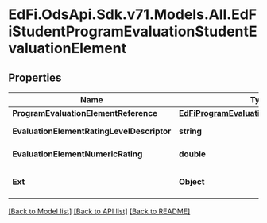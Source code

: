 # EdFi.OdsApi.Sdk.v71.Models.All.EdFiStudentProgramEvaluationStudentEvaluationElement

## Properties

Name | Type | Description | Notes
------------ | ------------- | ------------- | -------------
**ProgramEvaluationElementReference** | [**EdFiProgramEvaluationElementReference**](EdFiProgramEvaluationElementReference.md) |  | 
**EvaluationElementRatingLevelDescriptor** | **string** | The rating level achieved based upon the rating or score for the evaluation element. | [optional] 
**EvaluationElementNumericRating** | **double** | The numerical rating or score for the evaluation element. | [optional] 
**Ext** | **Object** | Extensions to the StudentProgramEvaluationStudentEvaluationElement entity. | [optional] 

[[Back to Model list]](../../README.md#documentation-for-models) [[Back to API list]](../../README.md#documentation-for-api-endpoints) [[Back to README]](../../README.md)

